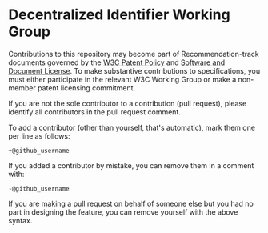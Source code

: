 # Decentralized Identifier Working Group

Contributions to this repository may become part of Recommendation-track
documents governed by the [W3C Patent
Policy](https://www.w3.org/Consortium/Patent-Policy-20040205/) and [Software and
Document License](https://www.w3.org/Consortium/Legal/copyright-software). To
make substantive contributions to specifications, you must either participate in
the relevant W3C Working Group or make a non-member patent licensing commitment.

If you are not the sole contributor to a contribution (pull request), please
identify all contributors in the pull request comment.

To add a contributor (other than yourself, that's automatic), mark them one per
line as follows:

```
+@github_username
```

If you added a contributor by mistake, you can remove them in a comment with:

```
-@github_username
```

If you are making a pull request on behalf of someone else but you had no part
in designing the  feature, you can remove yourself with the above syntax.
